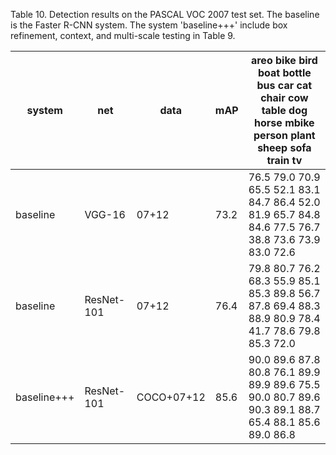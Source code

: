 Table 10. Detection results on the PASCAL VOC 2007 test set. The baseline is the Faster R-CNN system. The system 'baseline+++' include box refinement, context, and multi-scale testing in Table 9.

| system      | net        | data       |   mAP | areo bike bird boat bottle bus car cat chair cow table dog horse mbike person plant sheep sofa train tv   |
|-------------|------------|------------|-------|-----------------------------------------------------------------------------------------------------------|
| baseline    | VGG-16     | 07+12      |  73.2 | 76.5 79.0 70.9 65.5 52.1 83.1 84.7 86.4 52.0 81.9 65.7 84.8 84.6 77.5 76.7 38.8 73.6 73.9 83.0 72.6       |
| baseline    | ResNet-101 | 07+12      |  76.4 | 79.8 80.7 76.2 68.3 55.9 85.1 85.3 89.8 56.7 87.8 69.4 88.3 88.9 80.9 78.4 41.7 78.6 79.8 85.3 72.0       |
| baseline+++ | ResNet-101 | COCO+07+12 |  85.6 | 90.0 89.6 87.8 80.8 76.1 89.9 89.9 89.6 75.5 90.0 80.7 89.6 90.3 89.1 88.7 65.4 88.1 85.6 89.0 86.8       |